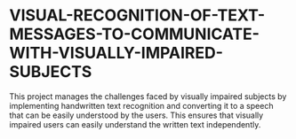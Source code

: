 # VISUAL-RECOGNITION-OF-TEXT-MESSAGES-TO-COMMUNICATE-WITH-VISUALLY-IMPAIRED-SUBJECTS
This project manages the challenges faced by visually impaired subjects by implementing handwritten text recognition and converting it to a speech that can be easily understood by the users. This ensures that visually impaired users can easily understand the written text independently.
